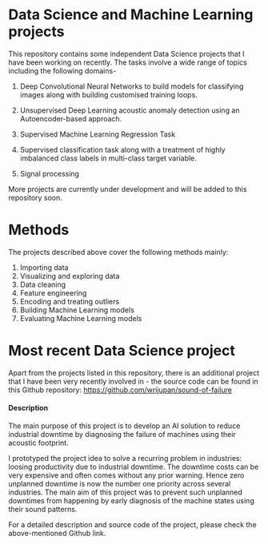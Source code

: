 # Data Science and Machine Learning projects

This repository contains some independent Data Science projects that I have been working on recently. The tasks involve a wide range of topics including the following domains-

1. Deep Convolutional Neural Networks to build models for classifying images along with building customised training loops.

2. Unsupervised Deep Learning acoustic anomaly detection using an Autoencoder-based approach.

3. Supervised Machine Learning Regression Task

4. Supervised classification task along with a treatment of highly imbalanced class labels in multi-class target variable.

5. Signal processing

More projects are currently under development and will be added to this repository soon.

# Methods

The projects described above cover the following methods mainly:

1. Importing data
2. Visualizing and exploring data
3. Data cleaning
4. Feature engineering
5. Encoding and treating outliers
6. Building Machine Learning models
7. Evaluating Machine Learning models

# Most recent Data Science project

Apart from the projects listed in this repository, there is an additional project that I have been very recently involved in - the source code can be found in this Github repository: https://github.com/wrijupan/sound-of-failure

#### Description
The main purpose of this project is to develop an AI solution to reduce industrial downtime by diagnosing the failure of machines using their acoustic footprint. 

I prototyped the project idea to solve a recurring problem in industries: loosing productivity due to industrial downtime. The downtime costs can be very expensive and often comes without any prior warning. Hence zero unplanned downtime is now the number one priority across several industries. The main aim of this project was to prevent such unplanned downtimes from happening by early diagnosis of the machine states using their sound patterns.

For a detailed description and source code of the project, please check the above-mentioned Github link.

